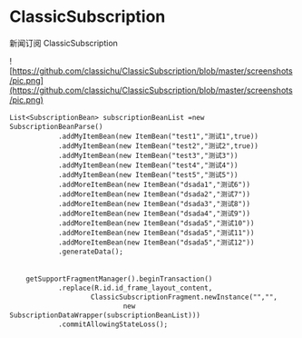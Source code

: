 # ClassicSubscription
新闻订阅 ClassicSubscription


![https://github.com/classichu/ClassicSubscription/blob/master/screenshots/pic.png](https://github.com/classichu/ClassicSubscription/blob/master/screenshots/pic.png)






    List<SubscriptionBean> subscriptionBeanList =new SubscriptionBeanParse()
                .addMyItemBean(new ItemBean("test1","测试1",true))
                .addMyItemBean(new ItemBean("test2","测试2",true))
                .addMyItemBean(new ItemBean("test3","测试3"))
                .addMyItemBean(new ItemBean("test4","测试4"))
                .addMyItemBean(new ItemBean("test5","测试5"))
                .addMoreItemBean(new ItemBean("dsada1","测试6"))
                .addMoreItemBean(new ItemBean("dsada2","测试7"))
                .addMoreItemBean(new ItemBean("dsada3","测试8"))
                .addMoreItemBean(new ItemBean("dsada4","测试9"))
                .addMoreItemBean(new ItemBean("dsada5","测试10"))
                .addMoreItemBean(new ItemBean("dsada5","测试11"))
                .addMoreItemBean(new ItemBean("dsada5","测试12"))
                .generateData();


        getSupportFragmentManager().beginTransaction()
                .replace(R.id.id_frame_layout_content,
                        ClassicSubscriptionFragment.newInstance("","",
                                new SubscriptionDataWrapper(subscriptionBeanList)))
                .commitAllowingStateLoss();